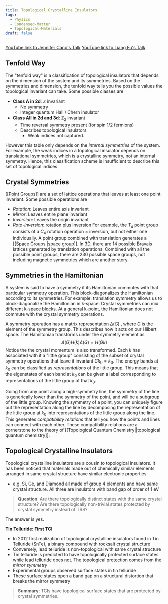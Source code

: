 ```yaml
---
title: Topological Crystalline Insulators
tags:
  - Physics
  - Condensed-Matter
  - Topological-Materials
draft: false
---
```


[YouTube link to Jennifer Cano's Talk](https://www.youtube.com/watch?v=Dj-aRe5d2Hk&ab_channel=TopologicalMatterSchool)
[YouTube link to Liang Fu's Talk](https://www.youtube.com/watch?v=N9-tUYjXC1s&ab_channel=Courseontopologyincondensedmatter)

## Tenfold Way
The "tenfold way" is a classification of topological insulators that depends on the dimension of the system and its symmetries. Based on the symmetries and dimension, the tenfold way tells you the possible values the topological invariant can take. Some possible classes are

- __Class A in 2d__: $\mathbb{Z}$ invariant
	- No symmetry
	- Integer quantum Hall / Chern insulator
- __Class AII in 2d and 3d__: $\mathbb{Z}_2$ invariant
	- Time reversal symmetry present (for spin 1/2 fermions)
	- Describes topological insulators
		- Weak indices not captured. 

However this table only depends on the _internal symmetries_ of the system. For example, the weak indices in a topological insulator depends on translational symmetries, which is a crystalline symmetry, not an internal symmetry. Hence, this classification scheme is insufficient to describe this set of topological indices. 
## Crystal Symmetries

[[Point Groups]] are a set of lattice operations that leaves at least one point invariant. Some possible operations are 
- _Rotation_: Leaves entire axis invariant
- _Mirror_: Leaves entire plane invariant
- _Inversion_: Leaves the origin invariant
- _Roto-inversion_: rotation plus inversion
For example, the  $T_d$ point group consists of a $C_4$ rotation operation $\times$ inversion, but not either one individually. A point group combined with translation generates a [[Space Groups |space group]]. In 3D, there are 14 possible Bravais lattices generated by translation operations. Combined with all the possible point groups, there are 230 possible space groups, not including magnetic symmetries which are another story.

## Symmetries in the Hamiltonian

A system is said to have a symmetry if its Hamiltonian commutes with that particular symmetry operation. This block-diagonalizes the Hamiltonian according to its symmetries. For example, translation symmetry allows us to block-diagonalize the Hamiltonian in k-space. Crystal symmetries can mix different k-space blocks. At a general k-point, the Hamiltonian does not commute with the crystal symmetry operations. 

A symmetry operation has a matrix representation $\Delta(G)$ , where $G$ is the element of the symmetry group. This describes how it acts on our Hilbert space. The Hamiltonian transforms under the symmetry element as
$$\Delta(G) H(k) \Delta(G) = H(Gk) $$
Notice the the crystal momentum is also transformed. Each $k$ has associated with it a "little group" consisting of the subset of crystal symmetry operations that leave it invariant $Gk_0 = k_0$. The energy bands at $k_0$ can be classified as _representations_ of the little group. This means that the eigenstates of each band at $k_0$ can be given a label corresponding to representations of the little group of that $k_0$.

Going from any point along a high-symmetry line, the symmetry of the line is generically lower than the symmetry of the point, and will be a subgroup of the little group. Knowing the symmetry of a point, you can uniquely figure out the representation along the line by decomposing the representation of the little group at $k_0$ into representations of the little group along the line. This generates _compatibility relations_ that tell you how the points and lines can connect with each other. These compatibility relations are a cornerstone to the theory of [[Topological Quantum Chemistry||topological quantum chemistry]].
## Topological Crystalline Insulators

Topological crystalline insulators are a cousin to topological insulators. It has been noticed that materials made out of chemically similar elements arranged in same crystal structure have similar electronic properties
- e.g. Si, Ge, and Diamond all made of group 4 elements and have same crystal structure. All three are insulators with band gap of order of 1 eV

>__Question__: Are there topologically distinct states with the same crystal structure? Are there topologically non-trivial states protected by crystal symmetry instead of TRS?

The answer is yes. 

__Tin Telluride: First TCI__
- In 2012 first realization of topological crystalline insulators found in Tin Telluride (SnTe), a binary compound with rocksalt crystal structure 
- Conversely, lead telluride is non-topological with same crystal structure
- Tin telluride is predicted to have topologically protected surface states while lead telluride does not. The topological protection comes from the _mirror symmetry_
- Experimental groups observed surface states in tin telluride
- These surface states open a band gap on a structural distortion that breaks the mirror symmetry

>__Summary__: TCIs have topological surface states that are protected by crystal symmetries.